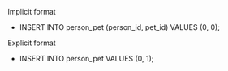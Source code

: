 Implicit format
- INSERT INTO person_pet (person_id, pet_id) VALUES (0, 0);

Explicit format
- INSERT INTO person_pet VALUES (0, 1);
